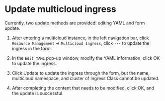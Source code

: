 # Update multicloud ingress

Currently, two update methods are provided: editing YAML and form update.

1. After entering a multicloud instance, in the left navigation bar, click `Resource Management` -> `Multicloud Ingress`, click `···` to update the ingress in the form.

    <!--screenshot-->

2. In the `Edit YAML` pop-up window, modify the YAML information, click OK to update the ingress.

    <!--screenshot-->

3. Click Update to update the ingress through the form, but the name, multicloud namespace, and cluster of Ingress Class cannot be updated.

    <!--screenshot-->

4. After completing the content that needs to be modified, click OK, and the update is successful.

